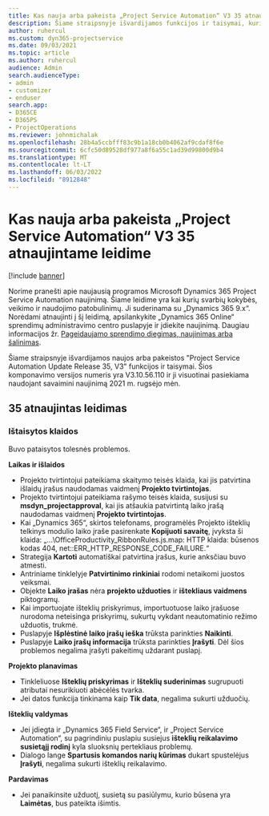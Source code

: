 ```yaml
---
title: Kas nauja arba pakeista „Project Service Automation“ V3 35 atnaujintame leidime
description: Šiame straipsnyje išvardijamos funkcijos ir taisymai, kuriuos galima rasti 35 naujinimo leidime Microsoft Dynamics 365 Project Service Automation, V3.
author: ruhercul
ms.custom: dyn365-projectservice
ms.date: 09/03/2021
ms.topic: article
ms.author: ruhercul
audience: Admin
search.audienceType:
- admin
- customizer
- enduser
search.app:
- D365CE
- D365PS
- ProjectOperations
ms.reviewer: johnmichalak
ms.openlocfilehash: 28b4a5ccbfff83c9b1a18cb0b4062af9cdaf8f6e
ms.sourcegitcommit: 6cfc50d89528df977a8f6a55c1ad39d99800d9b4
ms.translationtype: MT
ms.contentlocale: lt-LT
ms.lasthandoff: 06/03/2022
ms.locfileid: "8912848"
---
```

# <a name="whats-new-or-changed-in-project-service-automation-update-release-35-v3"></a>Kas nauja arba pakeista „Project Service Automation“ V3 35 atnaujintame leidime

[!include [banner](../includes/psa-now-project-operations.md)]

Norime pranešti apie naujausią programos Microsoft Dynamics 365 Project Service Automation naujinimą. Šiame leidime yra kai kurių svarbių kokybės, veikimo ir naudojimo patobulinimų. Ji suderinama su „Dynamics 365 9.x“. Norėdami atnaujinti į šį leidimą, apsilankykite „Dynamics 365 Online“ sprendimų administravimo centro puslapyje ir įdiekite naujinimą. Daugiau informacijos žr. [Pageidaujamo sprendimo diegimas, naujinimas arba šalinimas](/power-platform/admin/install-remove-preferred-solution).

Šiame straipsnyje išvardijamos naujos arba pakeistos "Project Service Automation Update Release 35, V3" funkcijos ir taisymai. Šios komponavimo versijos numeris yra V3.10.56.110 ir ji visuotinai pasiekiama naudojant savaimini naujinimą 2021 m. rugsėjo mėn.

## <a name="update-release-35"></a>35 atnaujintas leidimas

### <a name="bug-fixes"></a>Ištaisytos klaidos

Buvo pataisytos tolesnės problemos.

**Laikas ir išlaidos**

- Projekto tvirtintojui pateikiama skaitymo teisės klaida, kai jis patvirtina išlaidų įrašus naudodamas vaidmenį **Projekto tvirtintojas**.
- Projekto tvirtintojui pateikiama rašymo teisės klaida, susijusi su **msdyn_projectapproval**, kai jis atšaukia patvirtintą laiko įrašą naudodamas vaidmenį **Projekto tvirtintojas**.
- Kai „Dynamics 365“, skirtos telefonams, programėlės Projekto išteklių telkinys modulio laiko įraše pasirenkate **Kopijuoti savaitę**, įvyksta ši klaida: „...\OfficeProductivity_RibbonRules.js.map: HTTP klaida: būsenos kodas 404, net::ERR_HTTP_RESPONSE_CODE_FAILURE.“
- Strategija **Kartoti** automatiškai patvirtina įrašus, kurie anksčiau buvo atmesti.
- Antriniame tinklelyje **Patvirtinimo rinkiniai** rodomi netaikomi juostos veiksmai.
- Objekte **Laiko įrašas** nėra **projekto užduoties** ir **ištekliaus vaidmens** piktogramų.
- Kai importuojate išteklių priskyrimus, importuotuose laiko įrašuose nurodoma neteisinga priskyrimų, sukurtų vykdant neautomatinio režimo užduotis, trukmė.
- Puslapyje **Išplėstinė laiko įrašų ieška** trūksta parinkties **Naikinti**.
- Puslapyje **Laiko įrašų informacija** trūksta parinkties **Įrašyti**. Dėl šios problemos negalima įrašyti pakeitimų uždarant puslapį.

**Projekto planavimas**

- Tinkleliuose **Išteklių priskyrimas** ir **Išteklių suderinimas** sugrupuoti atributai nesurikiuoti abėcėlės tvarka.
- Jei datos funkcija tinkinama kaip **Tik data**, negalima sukurti užduočių.

**Išteklių valdymas**

- Jei įdiegta ir „Dynamics 365 Field Service“, ir „Project Service Automation“, su pagrindiniu puslapiu susiejus **išteklių reikalavimo susietąjį rodinį** kyla sluoksnių pertekliaus problemų.
- Dialogo lange **Spartusis komandos narių kūrimas** dukart spustelėjus **Įrašyti**, negalima sukurti išteklių reikalavimo.

**Pardavimas**

- Jei panaikinsite užduotį, susietą su pasiūlymu, kurio būsena yra **Laimėtas**, bus pateikta išimtis.
